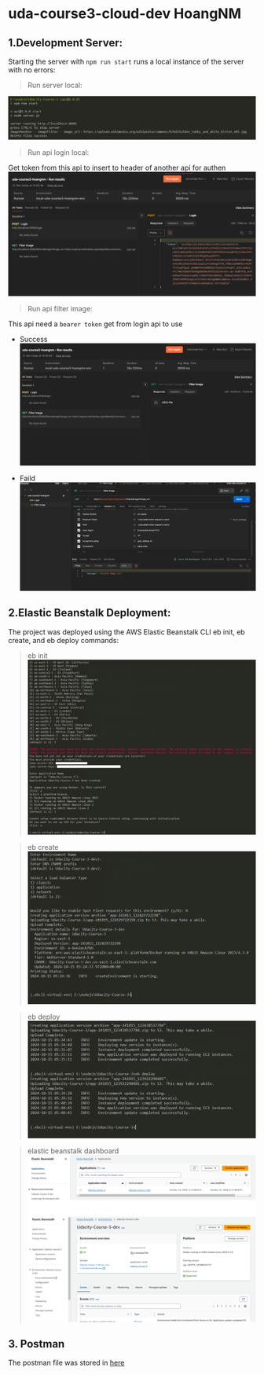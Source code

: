 # uda-course3-cloud-dev HoangNM



## 1.Development Server:

Starting the server with `npm run start` runs a local instance of the server with no errors:

> Run server local:

![run-server](https://github.com/flytthesky93/uda-course3-cloud-dev/blob/main/report_resource/local_run/RunningServerLocal.png)

> Run api login local:

Get token from this api to insert to header of another api for authen
![run-login](https://github.com/flytthesky93/uda-course3-cloud-dev/blob/main/report_resource/local_run/run-api-login-local.png)

> Run api filter image:

This api need a `bearer token` get from login api to use
- Success
![run-filter-image](https://github.com/flytthesky93/uda-course3-cloud-dev/blob/main/report_resource/local_run/run-api-filter-image-local.png)

- Faild
![run-filter-image-error](https://github.com/flytthesky93/uda-course3-cloud-dev/blob/main/report_resource/local_run/run-api-filter-imge-with-error-local.png)

## 2.Elastic Beanstalk Deployment:

The project was deployed using the AWS Elastic Beanstalk CLI eb init, eb create, and eb deploy commands:

> eb init
![eb-init](https://github.com/flytthesky93/uda-course3-cloud-dev/blob/main/report_resource/deployment_screenshot/ebinit.png)

> eb create
![eb-create](https://github.com/flytthesky93/uda-course3-cloud-dev/blob/main/report_resource/deployment_screenshot/ebcreate.png)

> eb deploy
![eb-deploy](https://github.com/flytthesky93/uda-course3-cloud-dev/blob/main/report_resource/deployment_screenshot/ebdeploy.png)

> elastic beanstalk dashboard
![eb-dashboard](https://github.com/flytthesky93/uda-course3-cloud-dev/blob/main/report_resource/deployment_screenshot/ebdashboard.png)
![eb-dashboard](https://github.com/flytthesky93/uda-course3-cloud-dev/blob/main/report_resource/deployment_screenshot/ebdetaildashboard.png)

## 3. Postman

The postman file was stored in [here](https://github.com/flytthesky93/uda-course3-cloud-dev/tree/main/report_resource/postman)
